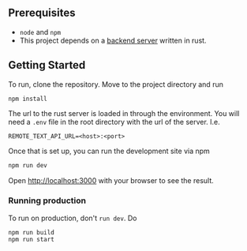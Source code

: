 ## Prerequisites

- `node` and `npm`
-  This project depends on a [backend server](https://github.com/Remote-Text/remote-text-server) written in rust.

## Getting Started

To run, clone the repository. Move to the project directory and run 

```
npm install
```

The url to the rust server is loaded in through the environment. You will need a `.env` file in the root directory with the url of the server. I.e.

```
REMOTE_TEXT_API_URL=<host>:<port>
```
Once that is set up, you can run the development site via npm

```bash
npm run dev
```
Open [http://localhost:3000](http://localhost:3000) with your browser to see the result.


### Running production

To run on production, don't `run dev`. Do

```
npm run build
npm run start
```
